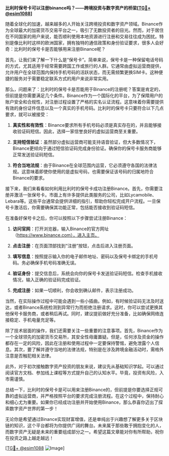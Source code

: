 **比利时保号卡可以注册binance吗？——跨境投资与数字资产的桥梁[[TG💪+ @esim1088](https://t.me/s/esim1088)]**

随着全球化的加速，越来越多的人开始关注跨境投资和数字资产领域。Binance作为全球最大的加密货币交易平台之一，吸引了无数投资者的目光。然而，对于居住在不同国家的用户来说，能否顺利使用本地资源进行注册和交易往往成为困扰。特别是像比利时这样的欧洲国家，拥有独特的通信政策和身份验证要求，很多人会好奇：比利时的保号卡是否能够用来注册Binance呢？

首先，让我们来了解一下什么是“保号卡”。简单来说，保号卡是一种保留电话号码的方式，尤其适用于经常需要跨国工作或旅行的人群。它通常由虚拟运营商提供，允许用户在全球范围内保持手机号码的活跃状态，而无需频繁更换SIM卡。这种便捷的服务对于需要稳定联系方式的用户来说非常实用。

那么，问题来了：比利时的保号卡是否能用于Binance的注册呢？答案是肯定的，但前提是你需要满足几个条件。Binance作为一个国际化的平台，为了保障用户的账户安全和合规性，对注册过程设置了严格的实名认证流程。这意味着你需要提供有效的身份证件信息以及一个真实的手机号码。比利时的保号卡只要符合以下几点要求，就可以被接受：

1. **真实性和有效性**：Binance要求所有手机号码必须是真实存在的，并且能够接收验证码短信。因此，选择一家信誉良好的虚拟运营商至关重要。
   
2. **支持短信验证**：虽然部分虚拟运营商可能支持语音验证，但大多数情况下，Binance更倾向于通过短信验证码完成身份验证。确保你的保号卡服务商能够正常发送验证码短信。

3. **符合当地法规**：由于Binance在全球范围内运营，它必须遵守各国的法律法规。这意味着即使你使用的是虚拟号码，也需要保证该号码的归属地符合Binance的要求。

接下来，我们来看看如何利用比利时的保号卡成功注册Binance。首先，你需要注册并激活一张保号卡。市面上有许多提供此类服务的公司，比如Lycamobile、Lebara等。这些平台通常会提供详细的指引，帮助你轻松完成开户流程。一旦保号卡激活后，你需要确保其功能正常，包括能否接收到验证码短信。

在准备好保号卡之后，你可以按照以下步骤尝试注册Binance：

1. **访问官网**：打开浏览器，输入Binance的官方网址（https://www.binance.com），进入主页。
   
2. **点击注册**：在页面顶部找到“注册”按钮，点击后进入注册页面。

3. **填写信息**：按照提示输入你的电子邮件地址、密码以及保号卡绑定的手机号码。务必确保手机号码准确无误。

4. **验证身份**：提交信息后，系统会向你的保号卡发送验证码短信。检查手机接收情况，输入正确的验证码完成验证。

5. **完成注册**：如果一切顺利，你会收到确认邮件，表示注册成功。

当然，在实际操作过程中可能会遇到一些小插曲。例如，有时候验证码无法及时送达，或者Binance系统检测到异常行为而拒绝注册请求。这时，你可以尝试更换其他保号卡服务商，或者稍后再试。同时，建议提前做好充分准备，比如确保网络连接稳定、手机电量充足等。

除了技术层面的操作，我们还需要关注一些重要的注意事项。首先，Binance作为一个全球领先的加密货币交易所，其安全性毋庸置疑。但是，任何涉及资金的操作都存在一定的风险，因此在注册和使用过程中一定要保持警惕，避免泄露个人信息。其次，要了解并遵守当地的法律法规，特别是在涉及跨境金融活动时，需格外注意是否触犯相关法律。

此外，对于初次接触数字资产投资的朋友来说，建议先从基础知识学起。可以通过阅读官方文档、参加线上课程等方式提升自己的认知水平。毕竟，投资有风险，入市需谨慎。

总结一下，比利时的保号卡是可以用来注册Binance的，但前提是你要选择正规可靠的虚拟运营商，并严格按照平台的要求完成注册流程。在这个过程中，保持耐心和细心尤为重要。如果你已经成功注册并开始使用Binance，那么恭喜你迈出了探索数字资产世界的第一步！

无论你是希望通过Binance实现财富增值，还是单纯出于兴趣想了解更多关于区块链的知识，这个平台都将为你提供广阔的舞台。未来属于那些敢于拥抱变化的人，而数字资产无疑是未来的重要组成部分之一。希望这篇文章能对你有所帮助，祝你在投资之路上越走越远！

[[TG💪+ @esim1088](https://t.me/s/esim1088) ![Image](https://i.postimg.cc/4NQfJmqS/Snipaste-2025-05-13-00-14-12.png)]